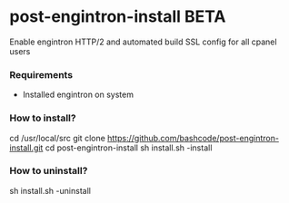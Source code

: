 # post-engintron-install BETA
Enable engintron HTTP/2 and automated build SSL config for all cpanel users

### Requirements
* Installed engintron on system

### How to install?

cd /usr/local/src
git clone https://github.com/bashcode/post-engintron-install.git
cd post-engintron-install
sh install.sh -install

### How to uninstall?
sh install.sh -uninstall
